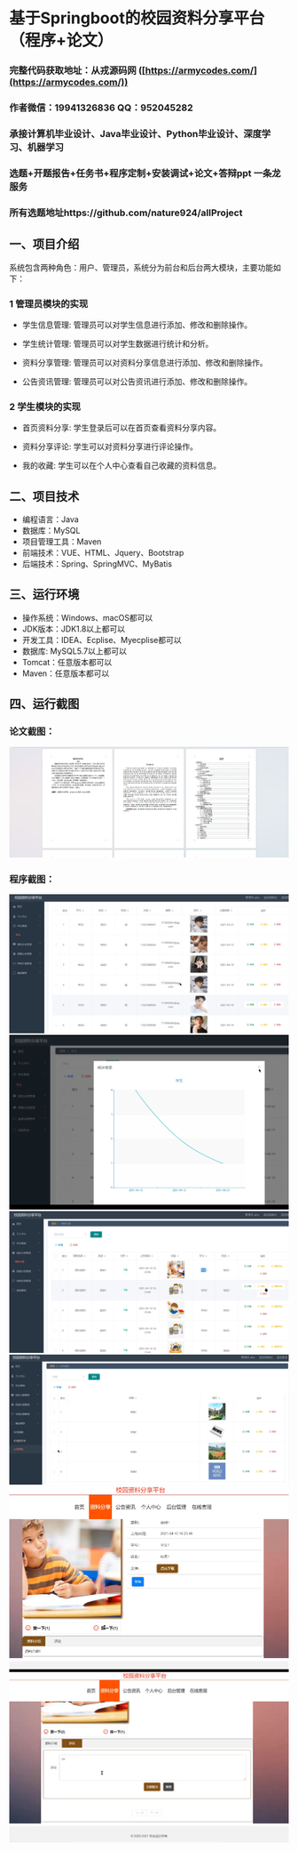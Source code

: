 基于Springboot的校园资料分享平台（程序+论文）
=
### 完整代码获取地址：从戎源码网 ([https://armycodes.com/](https://armycodes.com/))
### 作者微信：19941326836  QQ：952045282 
### 承接计算机毕业设计、Java毕业设计、Python毕业设计、深度学习、机器学习
### 选题+开题报告+任务书+程序定制+安装调试+论文+答辩ppt 一条龙服务
### 所有选题地址https://github.com/nature924/allProject

一、项目介绍
---
系统包含两种角色：用户、管理员，系统分为前台和后台两大模块，主要功能如下：

### 1 管理员模块的实现

- 学生信息管理: 管理员可以对学生信息进行添加、修改和删除操作。

- 学生统计管理: 管理员可以对学生数据进行统计和分析。

- 资料分享管理: 管理员可以对资料分享信息进行添加、修改和删除操作。

- 公告资讯管理: 管理员可以对公告资讯进行添加、修改和删除操作。

### 2 学生模块的实现

- 首页资料分享: 学生登录后可以在首页查看资料分享内容。

- 资料分享评论: 学生可以对资料分享进行评论操作。

- 我的收藏: 学生可以在个人中心查看自己收藏的资料信息。





二、项目技术
---
- 编程语言：Java
- 数据库：MySQL
- 项目管理工具：Maven
- 前端技术：VUE、HTML、Jquery、Bootstrap
- 后端技术：Spring、SpringMVC、MyBatis

三、运行环境
---
- 操作系统：Windows、macOS都可以
- JDK版本：JDK1.8以上都可以
- 开发工具：IDEA、Ecplise、Myecplise都可以
- 数据库: MySQL5.7以上都可以
- Tomcat：任意版本都可以
- Maven：任意版本都可以

四、运行截图
---
### 论文截图：
![image/1.png](limage/1.png)

### 程序截图：
![image/1.png](image/1.png)
![image/1.png](image/2.png)
![image/1.png](image/3.png)
![image/1.png](image/4.png)
![image/1.png](image/5.png)
![image/1.png](image/6.png)



